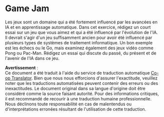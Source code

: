 <!--
CO_OP_TRANSLATOR_METADATA:
{
  "original_hash": "702dc1df5d0285dbe4d04bee982d183e",
  "translation_date": "2025-08-24T20:49:17+00:00",
  "source_file": "lessons/1-Intro/assignment.md",
  "language_code": "fr"
}
-->
# Game Jam

Les jeux sont un domaine qui a été fortement influencé par les avancées en IA et en apprentissage automatique. Dans cet exercice, rédigez un court essai sur un jeu que vous aimez et qui a été influencé par l'évolution de l'IA. Il devrait s'agir d'un jeu suffisamment ancien pour avoir été influencé par plusieurs types de systèmes de traitement informatique. Un bon exemple est les échecs ou le Go, mais examinez également des jeux vidéo comme Pong ou Pac-Man. Rédigez un essai qui discute du passé, du présent et de l'avenir de l'IA dans ce jeu.

**Avertissement** :  
Ce document a été traduit à l'aide du service de traduction automatique [Co-op Translator](https://github.com/Azure/co-op-translator). Bien que nous nous efforcions d'assurer l'exactitude, veuillez noter que les traductions automatisées peuvent contenir des erreurs ou des inexactitudes. Le document original dans sa langue d'origine doit être considéré comme la source faisant autorité. Pour des informations critiques, il est recommandé de recourir à une traduction humaine professionnelle. Nous déclinons toute responsabilité en cas de malentendus ou d'interprétations erronées résultant de l'utilisation de cette traduction.